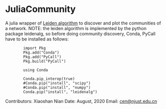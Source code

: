 # JuliaCommunity
A julia wrapper of <a href='https://github.com/vtraag/leidenalg'>Leiden algorithm</a> to discover and plot the communities of a network.
NOTE: the leiden algorithm is implemented by the python package leidenalg, so
        before doing community discovery, Conda, PyCall have to be installed as
        follows:

            import Pkg
            Pkg.add("Conda")
            Pkg.add("PyCall")
            Pkg.build("PyCall")
            
            using Conda

            Conda.pip_interop(true)
            #Conda.pip("install", "scipy")
            #Conda.pip("install", "numpy")
            Conda.pip("install", "leidenalg")

Contributors: Xiaoshan Nian
Date: August, 2020
Email: cen@njust.edu.cn
